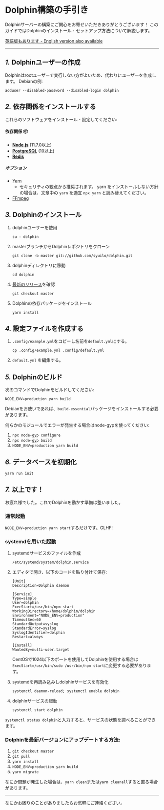 Dolphin構築の手引き
================================================================

Dolphinサーバーの構築にご関心をお寄せいただきありがとうございます！
このガイドではDolphinのインストール・セットアップ方法について解説します。

[英語版もあります - English version also available](./setup.en.md)

----------------------------------------------------------------

*1.* Dolphinユーザーの作成
----------------------------------------------------------------
Dolphinはrootユーザーで実行しない方がよいため、代わりにユーザーを作成します。
Debianの例:

```
adduser --disabled-password --disabled-login dolphin
```

*2.* 依存関係をインストールする
----------------------------------------------------------------
これらのソフトウェアをインストール・設定してください:

#### 依存関係 :package:
* **[Node.js](https://nodejs.org/en/)** (11.7.0以上)
* **[PostgreSQL](https://www.postgresql.org/)** (10以上)
* **[Redis](https://redis.io/)**

##### オプション
* [Yarn](https://yarnpkg.com/)
	* セキュリティの観点から推奨されます。 yarn をインストールしない方針の場合は、文章中の `yarn` を適宜 `npx yarn` と読み替えてください。
* [FFmpeg](https://www.ffmpeg.org/)

*3.* Dolphinのインストール
----------------------------------------------------------------
1. dolphinユーザーを使用

	`su - dolphin`

2. masterブランチからDolphinレポジトリをクローン

	`git clone -b master git://github.com/syuilo/dolphin.git`

3. dolphinディレクトリに移動

	`cd dolphin`

4. [最新のリリース](https://github.com/syuilo/dolphin/releases/latest)を確認

	`git checkout master`

5. Dolphinの依存パッケージをインストール

	`yarn install`

*4.* 設定ファイルを作成する
----------------------------------------------------------------
1. `.config/example.yml`をコピーし名前を`default.yml`にする。

	`cp .config/example.yml .config/default.yml`

2. `default.yml` を編集する。

*5.* Dolphinのビルド
----------------------------------------------------------------

次のコマンドでDolphinをビルドしてください:

`NODE_ENV=production yarn build`

Debianをお使いであれば、`build-essential`パッケージをインストールする必要があります。

何らかのモジュールでエラーが発生する場合はnode-gypを使ってください:
1. `npx node-gyp configure`
2. `npx node-gyp build`
3. `NODE_ENV=production yarn build`

*6.* データベースを初期化
----------------------------------------------------------------
``` shell
yarn run init
```

*7.* 以上です！
----------------------------------------------------------------
お疲れ様でした。これでDolphinを動かす準備は整いました。

### 通常起動
`NODE_ENV=production yarn start`するだけです。GLHF!

### systemdを用いた起動
1. systemdサービスのファイルを作成

	`/etc/systemd/system/dolphin.service`

2. エディタで開き、以下のコードを貼り付けて保存:

	```
	[Unit]
	Description=Dolphin daemon

	[Service]
	Type=simple
	User=dolphin
	ExecStart=/usr/bin/npm start
	WorkingDirectory=/home/dolphin/dolphin
	Environment="NODE_ENV=production"
	TimeoutSec=60
	StandardOutput=syslog
	StandardError=syslog
	SyslogIdentifier=dolphin
	Restart=always

	[Install]
	WantedBy=multi-user.target
	```

	CentOSで1024以下のポートを使用してDolphinを使用する場合は`ExecStart=/usr/bin/sudo /usr/bin/npm start`に変更する必要があります。

3. systemdを再読み込みしdolphinサービスを有効化

	`systemctl daemon-reload; systemctl enable dolphin`

4. dolphinサービスの起動

	`systemctl start dolphin`

`systemctl status dolphin`と入力すると、サービスの状態を調べることができます。

### Dolphinを最新バージョンにアップデートする方法:
1. `git checkout master`
2. `git pull`
3. `yarn install`
4. `NODE_ENV=production yarn build`
5. `yarn migrate`

なにか問題が発生した場合は、`yarn clean`または`yarn cleanall`すると直る場合があります。

----------------------------------------------------------------

なにかお困りのことがありましたらお気軽にご連絡ください。
